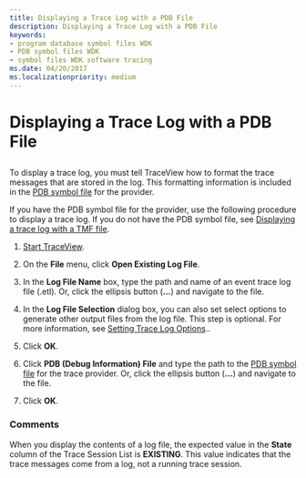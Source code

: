 ```yaml
---
title: Displaying a Trace Log with a PDB File
description: Displaying a Trace Log with a PDB File
keywords:
- program database symbol files WDK
- PDB symbol files WDK
- symbol files WDK software tracing
ms.date: 04/20/2017
ms.localizationpriority: medium
---
```


# Displaying a Trace Log with a PDB File


## <span id="ddk_using_a_pdb_file_tools"></span><span id="DDK_USING_A_PDB_FILE_TOOLS"></span>


To display a trace log, you must tell TraceView how to format the trace messages that are stored in the log. This formatting information is included in the [PDB symbol file](pdb-symbol-files.md) for the provider.

If you have the PDB symbol file for the provider, use the following procedure to display a trace log. If you do not have the PDB symbol file, see [Displaying a trace log with a TMF file](displaying-a-trace-log-with-a-tmf-file.md).

1.  [Start TraceView](starting-and-exiting-traceview.md).

2.  On the **File** menu, click **Open Existing Log File**.

3.  In the **Log File Name** box, type the path and name of an event trace log file (.etl). Or, click the ellipsis button (**...**) and navigate to the file.

4.  In the **Log File Selection** dialog box, you can also set select options to generate other output files from the log file. This step is optional. For more information, see [Setting Trace Log Options](setting-trace-log-options.md)..

5.  Click **OK**.

6.  Click **PDB (Debug Information) File** and type the path to the [PDB symbol file](pdb-symbol-files.md) for the trace provider. Or, click the ellipsis button (**...**) and navigate to the file.

7.  Click **OK**.

### <span id="comments"></span><span id="COMMENTS"></span>Comments

When you display the contents of a log file, the expected value in the **State** column of the Trace Session List is **EXISTING**. This value indicates that the trace messages come from a log, not a running trace session.

 

 





